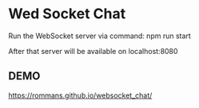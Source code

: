 # Wed Socket Chat
Run the WebSocket server via command: npm run start

After that server will be available on localhost:8080

## DEMO

https://rommans.github.io/websocket_chat/
